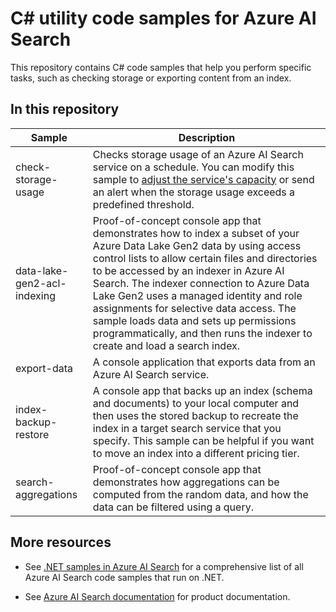 # C# utility code samples for Azure AI Search

This repository contains C# code samples that help you perform specific tasks, such as checking storage or exporting content from an index. 

## In this repository

| Sample | Description |
|--------|-------------|
| check-storage-usage | Checks storage usage of an Azure AI Search service on a schedule. You can modify this sample to [adjust the service's capacity](https://docs.microsoft.com/azure/search/search-capacity-planning) or send an alert when the storage usage exceeds a predefined threshold. |
| data-lake-gen2-acl-indexing | Proof-of-concept console app that demonstrates how to index a subset of your Azure Data Lake Gen2 data by using access control lists to allow certain files and directories to be accessed by an indexer in Azure AI Search. The indexer connection to Azure Data Lake Gen2 uses a managed identity and role assignments for selective data access. The sample loads data and sets up permissions programmatically, and then runs the indexer to create and load a search index. |
| export-data | A console application that exports data from an Azure AI Search service. |
| index-backup-restore | A console app that backs up an index (schema and documents) to your local computer and then uses the stored backup to recreate the index in a target search service that you specify. This sample can be helpful if you want to move an index into a different pricing tier.|
| search-aggregations | Proof-of-concept console app that demonstrates how aggregations can be computed from the random data, and how the data can be filtered using a query. |

## More resources

+ See [.NET samples in Azure AI Search](https://learn.microsoft.com/azure/search/samples-dotnet) for a comprehensive list of all Azure AI Search code samples that run on .NET.

+ See [Azure AI Search documentation](https://learn.microsoft.com/azure/search) for product documentation.
